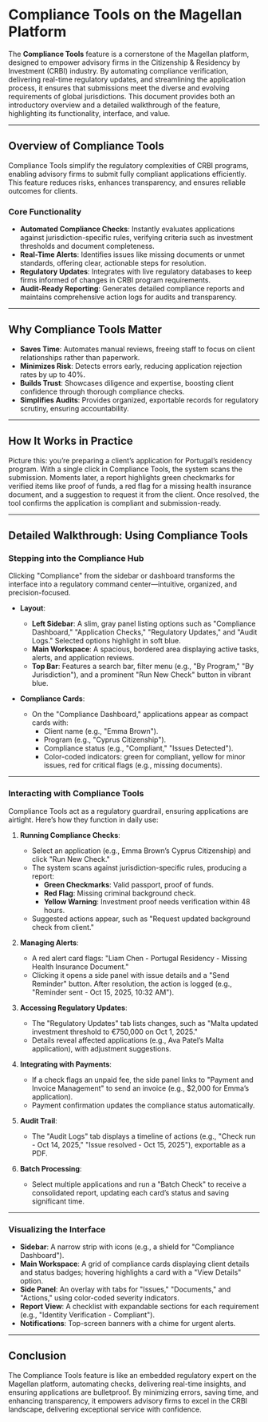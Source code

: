 # Compliance Tools on the Magellan Platform

The **Compliance Tools** feature is a cornerstone of the Magellan platform, designed to empower advisory firms in the Citizenship & Residency by Investment (CRBI) industry. By automating compliance verification, delivering real-time regulatory updates, and streamlining the application process, it ensures that submissions meet the diverse and evolving requirements of global jurisdictions. This document provides both an introductory overview and a detailed walkthrough of the feature, highlighting its functionality, interface, and value.

---

## Overview of Compliance Tools

Compliance Tools simplify the regulatory complexities of CRBI programs, enabling advisory firms to submit fully compliant applications efficiently. This feature reduces risks, enhances transparency, and ensures reliable outcomes for clients.

### Core Functionality
- **Automated Compliance Checks**: Instantly evaluates applications against jurisdiction-specific rules, verifying criteria such as investment thresholds and document completeness.
- **Real-Time Alerts**: Identifies issues like missing documents or unmet standards, offering clear, actionable steps for resolution.
- **Regulatory Updates**: Integrates with live regulatory databases to keep firms informed of changes in CRBI program requirements.
- **Audit-Ready Reporting**: Generates detailed compliance reports and maintains comprehensive action logs for audits and transparency.

---

## Why Compliance Tools Matter

- **Saves Time**: Automates manual reviews, freeing staff to focus on client relationships rather than paperwork.
- **Minimizes Risk**: Detects errors early, reducing application rejection rates by up to 40%.
- **Builds Trust**: Showcases diligence and expertise, boosting client confidence through thorough compliance checks.
- **Simplifies Audits**: Provides organized, exportable records for regulatory scrutiny, ensuring accountability.

---

## How It Works in Practice

Picture this: you’re preparing a client’s application for Portugal’s residency program. With a single click in Compliance Tools, the system scans the submission. Moments later, a report highlights green checkmarks for verified items like proof of funds, a red flag for a missing health insurance document, and a suggestion to request it from the client. Once resolved, the tool confirms the application is compliant and submission-ready.

---

## Detailed Walkthrough: Using Compliance Tools

### Stepping into the Compliance Hub
Clicking "Compliance" from the sidebar or dashboard transforms the interface into a regulatory command center—intuitive, organized, and precision-focused.

- **Layout**:
  - **Left Sidebar**: A slim, gray panel listing options such as "Compliance Dashboard," "Application Checks," "Regulatory Updates," and "Audit Logs." Selected options highlight in soft blue.
  - **Main Workspace**: A spacious, bordered area displaying active tasks, alerts, and application reviews.
  - **Top Bar**: Features a search bar, filter menu (e.g., "By Program," "By Jurisdiction"), and a prominent "Run New Check" button in vibrant blue.

- **Compliance Cards**:
  - On the "Compliance Dashboard," applications appear as compact cards with:
    - Client name (e.g., "Emma Brown").
    - Program (e.g., "Cyprus Citizenship").
    - Compliance status (e.g., "Compliant," "Issues Detected").
    - Color-coded indicators: green for compliant, yellow for minor issues, red for critical flags (e.g., missing documents).

---

### Interacting with Compliance Tools

Compliance Tools act as a regulatory guardrail, ensuring applications are airtight. Here’s how they function in daily use:

1. **Running Compliance Checks**:
   - Select an application (e.g., Emma Brown’s Cyprus Citizenship) and click "Run New Check."
   - The system scans against jurisdiction-specific rules, producing a report:
     - **Green Checkmarks**: Valid passport, proof of funds.
     - **Red Flag**: Missing criminal background check.
     - **Yellow Warning**: Investment proof needs verification within 48 hours.
   - Suggested actions appear, such as "Request updated background check from client."

2. **Managing Alerts**:
   - A red alert card flags: "Liam Chen - Portugal Residency - Missing Health Insurance Document."
   - Clicking it opens a side panel with issue details and a "Send Reminder" button. After resolution, the action is logged (e.g., "Reminder sent - Oct 15, 2025, 10:32 AM").

3. **Accessing Regulatory Updates**:
   - The "Regulatory Updates" tab lists changes, such as "Malta updated investment threshold to €750,000 on Oct 1, 2025."
   - Details reveal affected applications (e.g., Ava Patel’s Malta application), with adjustment suggestions.

4. **Integrating with Payments**:
   - If a check flags an unpaid fee, the side panel links to "Payment and Invoice Management" to send an invoice (e.g., $2,000 for Emma’s application).
   - Payment confirmation updates the compliance status automatically.

5. **Audit Trail**:
   - The "Audit Logs" tab displays a timeline of actions (e.g., "Check run - Oct 14, 2025," "Issue resolved - Oct 15, 2025"), exportable as a PDF.

6. **Batch Processing**:
   - Select multiple applications and run a "Batch Check" to receive a consolidated report, updating each card’s status and saving significant time.

---

### Visualizing the Interface

- **Sidebar**: A narrow strip with icons (e.g., a shield for "Compliance Dashboard").
- **Main Workspace**: A grid of compliance cards displaying client details and status badges; hovering highlights a card with a "View Details" option.
- **Side Panel**: An overlay with tabs for "Issues," "Documents," and "Actions," using color-coded severity indicators.
- **Report View**: A checklist with expandable sections for each requirement (e.g., "Identity Verification - Compliant").
- **Notifications**: Top-screen banners with a chime for urgent alerts.

---

## Conclusion

The Compliance Tools feature is like an embedded regulatory expert on the Magellan platform, automating checks, delivering real-time insights, and ensuring applications are bulletproof. By minimizing errors, saving time, and enhancing transparency, it empowers advisory firms to excel in the CRBI landscape, delivering exceptional service with confidence.
